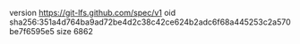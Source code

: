 version https://git-lfs.github.com/spec/v1
oid sha256:351a4d764ba9ad72be4d2c38c42ce624b2adc6f68a445253c2a570be7f6595e5
size 6862
